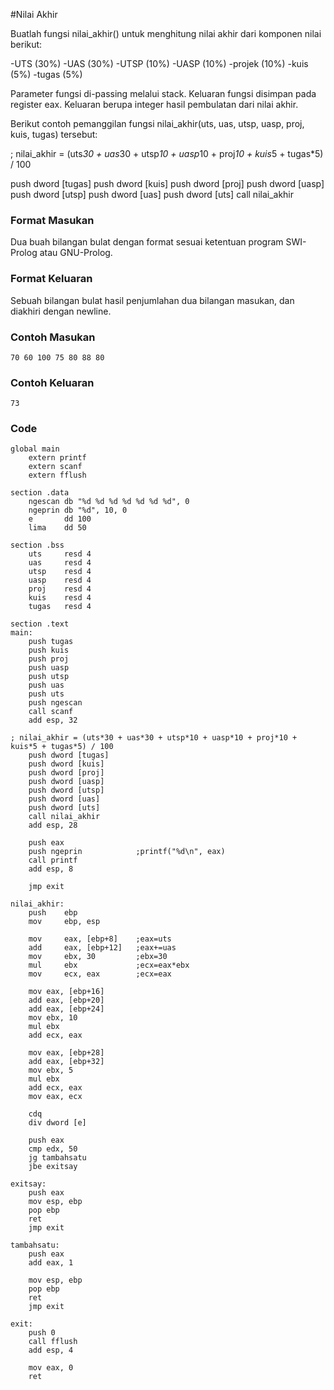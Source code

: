 #Nilai Akhir

Buatlah fungsi nilai_akhir() untuk menghitung nilai akhir dari komponen nilai berikut:

-UTS (30%)
-UAS (30%)
-UTSP (10%)
-UASP (10%)
-projek (10%)
-kuis (5%)
-tugas (5%)

Parameter fungsi di-passing melalui stack. Keluaran fungsi disimpan pada register eax. Keluaran berupa integer hasil pembulatan dari nilai akhir.

Berikut contoh pemanggilan fungsi nilai_akhir(uts, uas, utsp, uasp, proj, kuis, tugas) tersebut:

; nilai_akhir = (uts*30 + uas*30 + utsp*10 + uasp*10 + proj*10 + kuis*5 + tugas*5) / 100

push dword [tugas]
push dword [kuis]
push dword [proj]
push dword [uasp]
push dword [utsp]
push dword [uas]
push dword [uts]
call nilai_akhir

### Format Masukan
Dua buah bilangan bulat dengan format sesuai ketentuan program SWI-Prolog atau GNU-Prolog.

### Format Keluaran
Sebuah bilangan bulat hasil penjumlahan dua bilangan masukan, dan diakhiri dengan newline.

### Contoh Masukan
```
70 60 100 75 80 88 80
```
### Contoh Keluaran
```
73
```
### Code
```
global main
    extern printf
    extern scanf
    extern fflush
 
section .data
    ngescan db "%d %d %d %d %d %d %d", 0
    ngeprin db "%d", 10, 0
    e       dd 100
    lima    dd 50
 
section .bss
    uts     resd 4
    uas     resd 4
    utsp    resd 4
    uasp    resd 4
    proj    resd 4
    kuis    resd 4
    tugas   resd 4
 
section .text
main:
    push tugas
    push kuis
    push proj
    push uasp
    push utsp
    push uas
    push uts
    push ngescan
    call scanf
    add esp, 32
 
; nilai_akhir = (uts*30 + uas*30 + utsp*10 + uasp*10 + proj*10 + kuis*5 + tugas*5) / 100
    push dword [tugas]
    push dword [kuis]
    push dword [proj]
    push dword [uasp]
    push dword [utsp]
    push dword [uas]
    push dword [uts]
    call nilai_akhir
    add esp, 28
 
    push eax
    push ngeprin            ;printf("%d\n", eax)
    call printf
    add esp, 8
 
    jmp exit
 
nilai_akhir:
    push    ebp
    mov     ebp, esp
 
    mov     eax, [ebp+8]    ;eax=uts
    add     eax, [ebp+12]   ;eax+=uas
    mov     ebx, 30         ;ebx=30
    mul     ebx             ;ecx=eax*ebx
    mov     ecx, eax        ;ecx=eax
 
    mov eax, [ebp+16]
    add eax, [ebp+20]
    add eax, [ebp+24]
    mov ebx, 10
    mul ebx
    add ecx, eax
 
    mov eax, [ebp+28]
    add eax, [ebp+32]
    mov ebx, 5
    mul ebx
    add ecx, eax
    mov eax, ecx
 
    cdq
    div dword [e]
 
    push eax
    cmp edx, 50
    jg tambahsatu
    jbe exitsay
 
exitsay:
    push eax
    mov esp, ebp
    pop ebp
    ret
    jmp exit
 
tambahsatu:
    push eax
    add eax, 1
 
    mov esp, ebp
    pop ebp
    ret
    jmp exit
 
exit:
    push 0
    call fflush
    add esp, 4
 
    mov eax, 0
    ret
```

